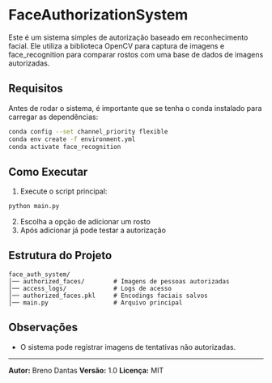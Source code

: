 # FaceAuthorizationSystem

Este é um sistema simples de autorização baseado em reconhecimento facial. Ele utiliza a biblioteca OpenCV para captura de imagens e face_recognition para comparar rostos com uma base de dados de imagens autorizadas.

## Requisitos
Antes de rodar o sistema, é importante que se tenha o conda instalado para carregar as dependências:
```bash
conda config --set channel_priority flexible
conda env create -f environment.yml
conda activate face_recognition
```

## Como Executar
1. Execute o script principal:
```bash
python main.py
```
2. Escolha a opção de adicionar um rosto
3. Após adicionar já pode testar a autorização

## Estrutura do Projeto
```
face_auth_system/
│── authorized_faces/        # Imagens de pessoas autorizadas
│── access_logs/             # Logs de acesso
│── authorized_faces.pkl     # Encodings faciais salvos
│── main.py                  # Arquivo principal
```

## Observações
- O sistema pode registrar imagens de tentativas não autorizadas.

---
**Autor:** Breno Dantas
**Versão:** 1.0
**Licença:** MIT
